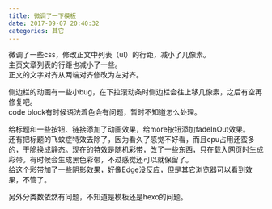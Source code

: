```yaml
---
title: 微调了一下模板
date: 2017-09-07 20:40:32
categories: 其它
---
```

微调了一些css，修改正文中列表（ul）的行距，减小了几像素。  
主页文章列表的行距也减小了一些。  
正文的文字对齐从两端对齐修改为左对齐。  

侧边栏的动画有一些小bug，在下拉滚动条时侧边栏会往上移几像素，之后有空再修复吧。  
code block有时候语法着色会有问题，暂时不知道怎么处理。  

给标题和一些按钮、链接添加了动画效果，给more按钮添加fadeInOut效果。  
还有把标题的飞蚊症特效去除了，因为看久了感觉不好看，而且cpu占用还蛮多的，干脆换成静态。现在的特效是随机彩带，改了一些东西，只在载入网页时生成彩带。有时候会生成黑色彩带，不过感觉还可以就保留了。  
给这个彩带加了一些阴影效果，好像Edge没反应，但是其它浏览器可以看到效果，不管了。  

另外分类数依然有问题，不知道是模板还是hexo的问题。  

